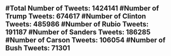 #Total Number of Tweets: 1424141 
#Number of Trump Tweets: 674617
#Number of Clinton Tweets: 485986
#Number of Rubio Tweets: 191187
#Number of Sanders Tweets: 186285
#Number of Carson Tweets: 106054
#Number of Bush Tweets: 71301
---
